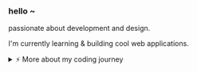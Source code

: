 ### hello ~

passionate about development and design.

I'm currently learning & building cool web applications.

<details>
<summary>⚡️ More about my coding journey</summary>
<br />

![Top Langs](https://github-readme-stats.vercel.app/api/top-langs/?username=sreyas-cheviri&layout=compact&hide=css,html)

![sreyas-cheviri's github stats](https://github-readme-stats.vercel.app/api?username=sreyas-cheviri&count_private=true&show_icons=true&theme=onedark)

</details>
